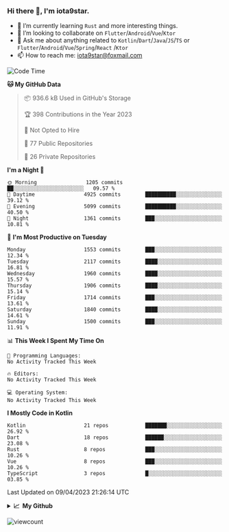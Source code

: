 ### Hi there 👋, I'm iota9star.

- 🌱 I’m currently learning `Rust` and more interesting things.
- 👯 I’m looking to collaborate on `Flutter`/`Android`/`Vue`/`Ktor`
- 💬 Ask me about anything related to `Kotlin`/`Dart`/`Java`/`JS`/`TS` or `Flutter`/`Android`/`Vue`/`Spring`/`React`
  /`Ktor`
- 📫 How to reach me: [iota9star@foxmail.com](iota9star@foxmail.com)



<!--START_SECTION:waka-->
![Code Time](http://img.shields.io/badge/Code%20Time-3%2C090%20hrs%2054%20mins-blue)

**🐱 My GitHub Data** 

> 📦 936.6 kB Used in GitHub's Storage 
 > 
> 🏆 398 Contributions in the Year 2023
 > 
> 🚫 Not Opted to Hire
 > 
> 📜 77 Public Repositories 
 > 
> 🔑 26 Private Repositories 
 > 
**I'm a Night 🦉** 

```text
🌞 Morning                1205 commits        ██░░░░░░░░░░░░░░░░░░░░░░░   09.57 % 
🌆 Daytime                4925 commits        ██████████░░░░░░░░░░░░░░░   39.12 % 
🌃 Evening                5099 commits        ██████████░░░░░░░░░░░░░░░   40.50 % 
🌙 Night                  1361 commits        ███░░░░░░░░░░░░░░░░░░░░░░   10.81 % 
```
📅 **I'm Most Productive on Tuesday** 

```text
Monday                   1553 commits        ███░░░░░░░░░░░░░░░░░░░░░░   12.34 % 
Tuesday                  2117 commits        ████░░░░░░░░░░░░░░░░░░░░░   16.81 % 
Wednesday                1960 commits        ████░░░░░░░░░░░░░░░░░░░░░   15.57 % 
Thursday                 1906 commits        ████░░░░░░░░░░░░░░░░░░░░░   15.14 % 
Friday                   1714 commits        ███░░░░░░░░░░░░░░░░░░░░░░   13.61 % 
Saturday                 1840 commits        ████░░░░░░░░░░░░░░░░░░░░░   14.61 % 
Sunday                   1500 commits        ███░░░░░░░░░░░░░░░░░░░░░░   11.91 % 
```


📊 **This Week I Spent My Time On** 

```text
💬 Programming Languages: 
No Activity Tracked This Week

🔥 Editors: 
No Activity Tracked This Week

💻 Operating System: 
No Activity Tracked This Week
```

**I Mostly Code in Kotlin** 

```text
Kotlin                   21 repos            ███████░░░░░░░░░░░░░░░░░░   26.92 % 
Dart                     18 repos            ██████░░░░░░░░░░░░░░░░░░░   23.08 % 
Rust                     8 repos             ███░░░░░░░░░░░░░░░░░░░░░░   10.26 % 
Vue                      8 repos             ███░░░░░░░░░░░░░░░░░░░░░░   10.26 % 
TypeScript               3 repos             █░░░░░░░░░░░░░░░░░░░░░░░░   03.85 % 
```




 Last Updated on 09/04/2023 21:26:14 UTC
<!--END_SECTION:waka-->

<details>
  <summary><b>📈&nbsp;&nbsp;My Github</b></summary>
  <br>
  <img src='https://github-profile-trophy.vercel.app/?username=iota9star'>
  <img src='https://bad-apple-github-readme.vercel.app/api?show_bg=1&username=iota9star&hide_title=true'>
  <img src='http://cr-skills-chart-widget.azurewebsites.net/api/api?username=iota9star'>
</details>


![viewcount](https://count.getloli.com/get/@iota9star?theme=rule34)
